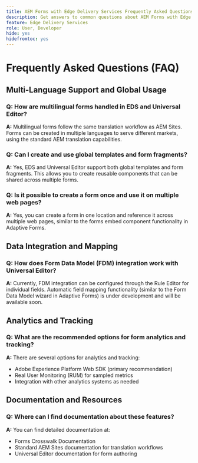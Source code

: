 ```yaml
---
title: AEM Forms with Edge Delivery Services Frequently Asked Questions (FAQ)
description: Get answers to common questions about AEM Forms with Edge Delivery Services and Universal Editor. Learn about multilingual forms, global templates, form fragments, analytics, and data integration capabilities.
feature: Edge Delivery Services
role: User, Developer
hide: yes
hidefromtoc: yes
---
```



# Frequently Asked Questions (FAQ)

## Multi-Language Support and Global Usage

### Q: How are multilingual forms handled in EDS and Universal Editor?

**A:** Multilingual forms follow the same translation workflow as AEM Sites. Forms can be created in multiple languages to serve different markets, using the standard AEM translation capabilities.

### Q: Can I create and use global templates and form fragments?

**A:** Yes, EDS and Universal Editor support both global templates and form fragments. This allows you to create reusable components that can be shared across multiple forms.

### Q: Is it possible to create a form once and use it on multiple web pages?

**A:** Yes, you can create a form in one location and reference it across multiple web pages, similar to the forms embed component functionality in Adaptive Forms.

## Data Integration and Mapping

### Q: How does Form Data Model (FDM) integration work with Universal Editor?

**A:** Currently, FDM integration can be configured through the Rule Editor for individual fields. Automatic field mapping functionality (similar to the Form Data Model wizard in Adaptive Forms) is under development and will be available soon.

## Analytics and Tracking

### Q: What are the recommended options for form analytics and tracking?

**A:** There are several options for analytics and tracking:

- Adobe Experience Platform Web SDK (primary recommendation)
- Real User Monitoring (RUM) for sampled metrics
- Integration with other analytics systems as needed

## Documentation and Resources

### Q: Where can I find documentation about these features?

**A:** You can find detailed documentation at:

- Forms Crosswalk Documentation
- Standard AEM Sites documentation for translation workflows
- Universal Editor documentation for form authoring

